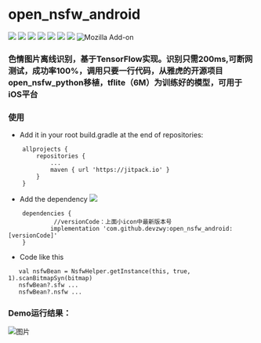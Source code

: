 # open_nsfw_android
[![](https://jitpack.io/v/devzwy/open_nsfw_android.svg)](https://jitpack.io/#devzwy/open_nsfw_android) [![](https://img.shields.io/badge/Base-TensorFlow-brightgreen.svg)](https://github.com/devzwy/open_nsfw_android) [![](https://img.shields.io/badge/license-Apache%202-green.svg)](https://www.apache.org/licenses/LICENSE-2.0)
[![](https://img.shields.io/badge/%E4%BD%9C%E8%80%85-赵文贇-orange.svg)](https://github.com/devzwy/open_nsfw_android) [![](https://img.shields.io/badge/QQ-3648415-brightgreen.svg)](https://github.com/devzwy/KUtils) [![](https://img.shields.io/badge/微信-admin_zwy-brightgreen.svg)](https://github.com/devzwy/open_nsfw_android) [![](https://img.shields.io/badge/Mail-dev_zwy@aliyun.com-green.svg)](https://github.com/devzwy/open_nsfw_android) ![Mozilla Add-on](https://img.shields.io/amo/stars/dustman.svg?label=stars&logo=1&logoColor=1&style=popout)

### 色情图片离线识别，基于TensorFlow实现。识别只需200ms,可断网测试，成功率100%，调用只要一行代码，从雅虎的开源项目open_nsfw_python移植，tflite（6M）为训练好的模型，可用于iOS平台

### 使用
- Add it in your root build.gradle at the end of repositories:
```
	allprojects {
		repositories {
			...
			maven { url 'https://jitpack.io' }
		}
	}
```

- Add the dependency [![](https://jitpack.io/v/devzwy/open_nsfw_android.svg)](https://jitpack.io/#devzwy/open_nsfw_android)

```
	dependencies {
	         //versionCode：上面小icon中最新版本号
	        implementation 'com.github.devzwy:open_nsfw_android:[versionCode]'
	}

```

- Code like this

```
   val nsfwBean = NsfwHelper.getInstance(this, true, 1).scanBitmapSyn(bitmap)
   nsfwBean?.sfw ...
   nsfwBean?.nsfw ...
```
### Demo运行结果：

![图片](https://github.com/devzwy/open_nsfw_android/blob/master/img/1.png)